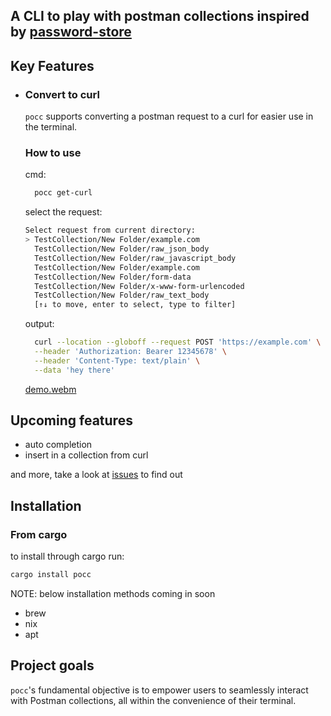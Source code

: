 <h2>
  A CLI to play with postman collections inspired by <a href="https://www.passwordstore.org" target="_blank">password-store</a>
</h2>

## Key Features
* ### Convert to curl
  `pocc` supports converting a postman request to a curl for easier use in the terminal.

  ### How to use

  cmd:
  ```bash
    pocc get-curl
  ```
  select the request:
  ```bash
  Select request from current directory:
  > TestCollection/New Folder/example.com
    TestCollection/New Folder/raw_json_body
    TestCollection/New Folder/raw_javascript_body
    TestCollection/New Folder/example.com
    TestCollection/New Folder/form-data
    TestCollection/New Folder/x-www-form-urlencoded
    TestCollection/New Folder/raw_text_body
    [↑↓ to move, enter to select, type to filter]
  ```

  output:
  ```bash
    curl --location --globoff --request POST 'https://example.com' \
    --header 'Authorization: Bearer 12345678' \
    --header 'Content-Type: text/plain' \
    --data 'hey there'
  ```
  [demo.webm](https://github.com/RitickMadaan/postman-collection-cli/assets/43561186/52116e6b-e53f-4d53-9154-5ef4f1a74e16)<h2>
  
## Upcoming features
* auto completion
* insert in a collection from curl
    
and more, take a look at [issues](https://github.com/RitickMadaan/postman-collection-cli/issues) to find out

## Installation

### From cargo

to install through cargo run:

```bash
cargo install pocc
```
NOTE: below installation methods coming in soon
* brew
* nix
* apt

## Project goals

`pocc`'s fundamental objective is to empower users to seamlessly interact with Postman collections, all within the convenience of their terminal.
